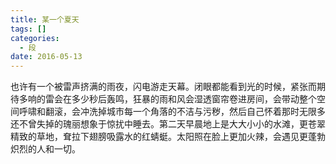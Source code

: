 ```yaml
---
title: 某一个夏天
tags: []
categories:
  - 段
date: 2016-05-13
---
```

也许有一个被雷声挤满的雨夜，闪电游走天幕。闭眼都能看到光的时候，紧张而期待多响的雷会在多少秒后轰鸣，狂暴的雨和风会湿透窗帘卷进房间，会带动整个空间呼啸和翻滚，会冲洗掉城市每一个角落的不洁与污秽，然后自己怀着那时无限多还不曾失掉的瑰丽想象于惊扰中睡去。第二天早晨地上是大大小小的水滩，更苍翠精致的草地，耷拉下翅膀吸露水的红蜻蜓。太阳照在脸上更加火辣，会遇见更蓬勃炽烈的人和一切。